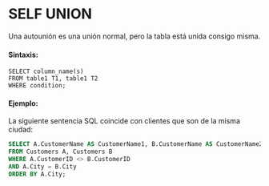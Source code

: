 # SELF UNION

Una autounión es una unión normal, pero la tabla está unida consigo misma.

#### Sintaxis:

```ssh
SELECT column_name(s)
FROM table1 T1, table1 T2
WHERE condition;
```

#### Ejemplo:

La siguiente sentencia SQL coincide con clientes que son de la misma ciudad:

```sql
SELECT A.CustomerName AS CustomerName1, B.CustomerName AS CustomerName2, A.City
FROM Customers A, Customers B
WHERE A.CustomerID <> B.CustomerID
AND A.City = B.City
ORDER BY A.City;
```